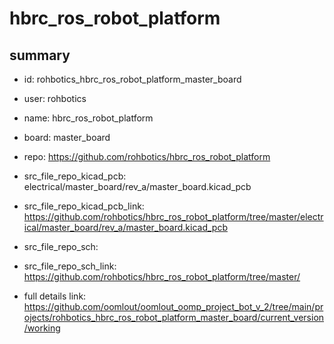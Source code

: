 # hbrc_ros_robot_platform
 
## summary 
* id: rohbotics_hbrc_ros_robot_platform_master_board
* user: rohbotics
* name: hbrc_ros_robot_platform
* board: master_board
* repo: https://github.com/rohbotics/hbrc_ros_robot_platform
* src_file_repo_kicad_pcb: electrical/master_board/rev_a/master_board.kicad_pcb
* src_file_repo_kicad_pcb_link: https://github.com/rohbotics/hbrc_ros_robot_platform/tree/master/electrical/master_board/rev_a/master_board.kicad_pcb


* src_file_repo_sch: 
* src_file_repo_sch_link: https://github.com/rohbotics/hbrc_ros_robot_platform/tree/master/
* full details link: https://github.com/oomlout/oomlout_oomp_project_bot_v_2/tree/main/projects/rohbotics_hbrc_ros_robot_platform_master_board/current_version/working  







